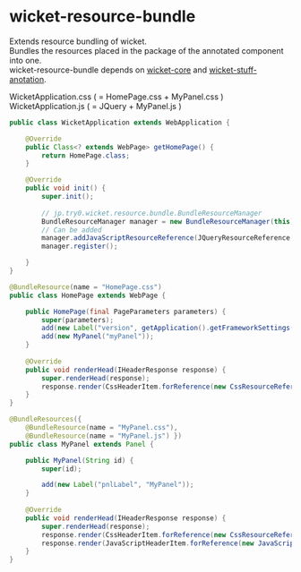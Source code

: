 # wicket-resource-bundle

Extends resource bundling of wicket.   
Bundles the resources placed in the package of the annotated component into one.  
wicket-resource-bundle depends on [wicket-core](https://github.com/apache/wicket/tree/master/wicket-core) and [wicket-stuff-anotation](https://github.com/wicketstuff/core/tree/master/annotation).  

WicketApplication.css ( = HomePage.css + MyPanel.css )  
WicketApplication.js ( = JQuery + MyPanel.js )  


```java
public class WicketApplication extends WebApplication {

	@Override
	public Class<? extends WebPage> getHomePage() {
		return HomePage.class;
	}

	@Override
	public void init() {
		super.init();
    
		// jp.try0.wicket.resource.bundle.BundleResourceManager
		BundleResourceManager manager = new BundleResourceManager(this);
		// Can be added
		manager.addJavaScriptResourceReference(JQueryResourceReference.getV3());
		manager.register();

	}
}

```

```java
@BundleResource(name = "HomePage.css")
public class HomePage extends WebPage {

	public HomePage(final PageParameters parameters) {
		super(parameters);
		add(new Label("version", getApplication().getFrameworkSettings().getVersion()));
		add(new MyPanel("myPanel"));
	}
	
	@Override
	public void renderHead(IHeaderResponse response) {
		super.renderHead(response);
		response.render(CssHeaderItem.forReference(new CssResourceReference(getClass(), "HomePage.css")));
	}
}
```

```java
@BundleResources({
	@BundleResource(name = "MyPanel.css"),
	@BundleResource(name = "MyPanel.js") })
public class MyPanel extends Panel {

	public MyPanel(String id) {
		super(id);

		add(new Label("pnlLabel", "MyPanel"));
	}
	
	@Override
	public void renderHead(IHeaderResponse response) {
		super.renderHead(response);
		response.render(CssHeaderItem.forReference(new CssResourceReference(getClass(), "MyPanel.css")));
		response.render(JavaScriptHeaderItem.forReference(new JavaScriptResourceReference(getClass(), "MyPanel.js")));
	}
}
```
